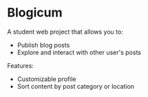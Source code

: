 # Blogicum 
A student web project that allows you to:
- Publish blog posts
- Explore and interact with other user's posts

Features:
- Customizable profile
- Sort content by post category or location
 
